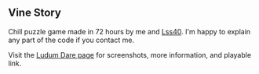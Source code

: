 Vine Story
---

Chill puzzle game made in 72 hours by me and [Lss40](https://twitter.com/lss40). I'm happy to explain any part of the code if you contact me.

Visit the [Ludum Dare page](http://ludumdare.com/compo/ludum-dare-37/?action=preview&uid=14266) for screenshots, more information, and playable link.
